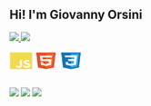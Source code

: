 ## Hi! I'm Giovanny Orsini
<div>
  <a href="https://github.com/giovannyorsini/"> 
    <img height="164" src="https://github-readme-stats.vercel.app/api?username=giovannyorsini&show_icons=true&theme=dark&rank_icon=github">
  </a>
  <a href="https://github.com/giovannyorsini/"> 
    <img height="164" src="https://github-readme-stats.vercel.app/api/top-langs/?username=anuraghazra&layout=compact&theme=dark">
  </a>
</div>
<div style="display: inline_block"><br>
  <img alt="Giovanny-Js" height="30" width="40" src="https://raw.githubusercontent.com/devicons/devicon/master/icons/javascript/javascript-plain.svg">
  <img alt="Giovanny-HTML" height="30" width="40" src="https://raw.githubusercontent.com/devicons/devicon/master/icons/html5/html5-original.svg">
  <img alt="Giovanny-CSS" height="30" width="40" src="https://raw.githubusercontent.com/devicons/devicon/master/icons/css3/css3-original.svg">
</div>
  
  ##
 
<div> 
  <a href="https://www.instagram.com/gika_orsini" target="_blank"><img src="https://img.shields.io/badge/-Instagram-%23E4405F?style=for-the-badge&logo=instagram&logoColor=white" target="_blank"></a>
  <a href = "mailto:gikaorsini@gmail.com"><img src="https://img.shields.io/badge/-Gmail-%23333?style=for-the-badge&logo=gmail&logoColor=white" target="_blank"></a>
  <a href="https://www.linkedin.com/in/giovanny-orsini" target="_blank"><img src="https://img.shields.io/badge/-LinkedIn-%230077B5?style=for-the-badge&logo=linkedin&logoColor=white" target="_blank"></a> 
</div>
